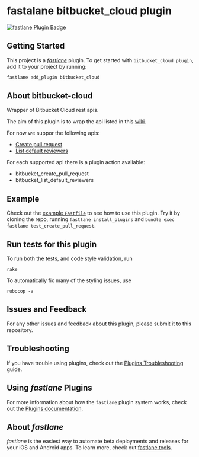 # fastalane bitbucket_cloud plugin

[![fastlane Plugin Badge](https://rawcdn.githack.com/fastlane/fastlane/master/fastlane/assets/plugin-badge.svg)](https://rubygems.org/gems/fastlane-plugin-bitbucket-cloud)

## Getting Started

This project is a [_fastlane_](https://github.com/fastlane/fastlane) plugin. To get started with `bitbucket_cloud plugin`, add it to your project by running:

```bash
fastlane add_plugin bitbucket_cloud
```

## About bitbucket-cloud

Wrapper of Bitbucket Cloud rest apis. 

The aim of this plugin is to wrap the api listed in this [wiki](https://developer.atlassian.com/cloud/bitbucket/rest/intro/#authentication). 

For now we suppor the following apis:

- [Create pull request](https://developer.atlassian.com/cloud/bitbucket/rest/api-group-pullrequests/#api-repositories-workspace-repo-slug-pullrequests-post)
- [List default reviewers](https://developer.atlassian.com/cloud/bitbucket/rest/api-group-pullrequests/#api-repositories-workspace-repo-slug-default-reviewers-get)

For each supported api there is a plugin action available:

- bitbucket_create_pull_request
- bitbucket_list_default_reviewers

## Example

Check out the [example `Fastfile`](fastlane/Fastfile) to see how to use this plugin. Try it by cloning the repo, running `fastlane install_plugins` and `bundle exec fastlane test_create_pull_request`.

## Run tests for this plugin

To run both the tests, and code style validation, run

```
rake
```

To automatically fix many of the styling issues, use
```
rubocop -a
```

## Issues and Feedback

For any other issues and feedback about this plugin, please submit it to this repository.

## Troubleshooting

If you have trouble using plugins, check out the [Plugins Troubleshooting](https://docs.fastlane.tools/plugins/plugins-troubleshooting/) guide.

## Using _fastlane_ Plugins

For more information about how the `fastlane` plugin system works, check out the [Plugins documentation](https://docs.fastlane.tools/plugins/create-plugin/).

## About _fastlane_

_fastlane_ is the easiest way to automate beta deployments and releases for your iOS and Android apps. To learn more, check out [fastlane.tools](https://fastlane.tools).
